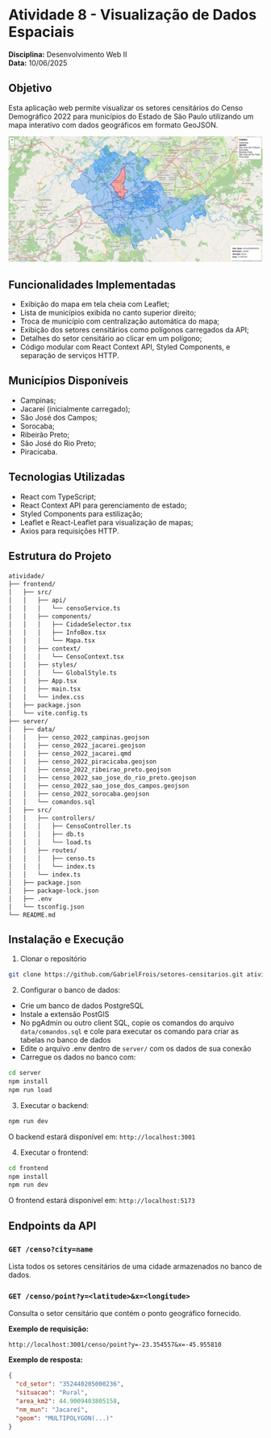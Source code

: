 # Atividade 8 - Visualização de Dados Espaciais
**Disciplina:** Desenvolvimento Web II  
**Data:** 10/06/2025

## Objetivo
Esta aplicação web permite visualizar os setores censitários do Censo Demográfico 2022 para municípios do Estado de São Paulo utilizando um mapa interativo com dados geográficos em formato GeoJSON.

![Imagem da aplicação](exemplo.PNG)


## Funcionalidades Implementadas
- Exibição do mapa em tela cheia com Leaflet;
- Lista de municípios exibida no canto superior direito;
- Troca de município com centralização automática do mapa;
- Exibição dos setores censitários como polígonos carregados da API;
- Detalhes do setor censitário ao clicar em um polígono;
- Código modular com React Context API, Styled Components, e separação de serviços HTTP.

## Municípios Disponíveis
- Campinas;
- Jacareí (inicialmente carregado);
- São José dos Campos;
- Sorocaba;
- Ribeirão Preto;
- São José do Rio Preto;
- Piracicaba.

## Tecnologias Utilizadas
- React com TypeScript;
- React Context API para gerenciamento de estado;
- Styled Components para estilização;
- Leaflet e React-Leaflet para visualização de mapas;
- Axios para requisições HTTP.

## Estrutura do Projeto
```
atividade/
├── frontend/
│   ├── src/
│   │   ├── api/
│   │   │   └── censoService.ts
│   │   ├── components/
│   │   │   ├── CidadeSelector.tsx
│   │   │   ├── InfoBox.tsx
│   │   │   └── Mapa.tsx       
│   │   ├── context/
│   │   │   └── CensoContext.tsx          
│   │   ├── styles/
│   │   │   └── GlobalStyle.ts           
│   │   ├── App.tsx           
│   │   ├── main.tsx          
│   │   └── index.css         
│   ├── package.json          
│   └── vite.config.ts        
├── server/
│   ├── data/
│   │   ├── censo_2022_campinas.geojson
│   │   ├── censo_2022_jacarei.geojson
│   │   ├── censo_2022_jacarei.qmd
│   │   ├── censo_2022_piracicaba.geojson
│   │   ├── censo_2022_ribeirao_preto.geojson
│   │   ├── censo_2022_sao_jose_do_rio_preto.geojson
│   │   ├── censo_2022_sao_jose_dos_campos.geojson
│   │   ├── censo_2022_sorocaba.geojson
│   │   └── comandos.sql 
│   ├── src/
│   │   ├── controllers/
│   │   │   ├── CensoController.ts
│   │   │   ├── db.ts
│   │   │   └── load.ts
│   │   ├── routes/
│   │   │   ├── censo.ts
│   │   │   └── index.ts
│   │   └── index.ts  
│   ├── package.json    
│   ├── package-lock.json
│   ├── .env
│   └── tsconfig.json
└── README.md
```

## Instalação e Execução
1. Clonar o repositório
```bash
git clone https://github.com/GabrielFrois/setores-censitarios.git atividade
```

2. Configurar o banco de dados:
- Crie um banco de dados PostgreSQL
- Instale a extensão PostGIS
- No pgAdmin ou outro client SQL, copie os comandos do arquivo `data/comandos.sql` e cole para executar os comando para criar as tabelas no banco de dados
- Edite o arquivo .env dentro de `server/` com os dados de sua conexão
- Carregue os dados no banco com:
```bash
cd server
npm install
npm run load
```

3. Executar o backend:
```bash
npm run dev
```
O backend estará disponível em: `http://localhost:3001`  

4. Executar o frontend:
```bash
cd frontend
npm install
npm run dev
```
O frontend estará disponível em: `http://localhost:5173`

## Endpoints da API
### `GET /censo?city=name`
Lista todos os setores censitários de uma cidade armazenados no banco de dados.

### `GET /censo/point?y=<latitude>&x=<longitude>`
Consulta o setor censitário que contém o ponto geográfico fornecido.  

**Exemplo de requisição:**
```
http://localhost:3001/censo/point?y=-23.354557&x=-45.955810
```

**Exemplo de resposta:**
```json
{
  "cd_setor": "352440205000236",
  "situacao": "Rural",
  "area_km2": 44.9009403805158,
  "nm_mun": "Jacareí",
  "geom": "MULTIPOLYGON(...)"
}
```
